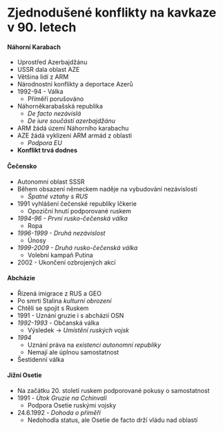# Zjednodušené konflikty na kavkaze v 90. letech

#### Náhorní Karabach
- Uprostřed Azerbajdžánu
- USSR dala oblast AZE
- Většina lidí z ARM
- Národnostní konflikty a deportace Azerů
- 1992-94 - Válka
	- Příměří porušováno
- Náhorněkarabašská republika
	- *De facto nezávislá*
	- *De iure součástí azerbajdžánu*
- ARM žádá území Náhorního karabachu
- AZE žádá vyklizení ARM armád z oblasti
	- *Podpora EU*
- **Konflikt trvá dodnes**

#### Čečensko
- Autonomní oblast SSSR
- Během obsazení německem naděje na vybudování nezávislosti
	- *Špatné vztahy s RUS*
- 1991 vyhlášení čečenské republiky Ičkerie
	- Opoziční hnutí podporované ruskem
- *1994-96 - První rusko-čečenská válka*
	- Ropa
- *1996-1999 - Druhá nezávislost*
	- Únosy
- *1999-2009 - Druhá rusko-čečenská válka*
	- Volební kampaň Putina
- 2002 - Ukončení ozbrojených akcí

#### Abcházie
- Řízená imigrace z RUS a GEO
- Po smrti Stalina *kulturní obrození*
- Chtěli se spojit s Ruskem
- 1991 - Uznání gruzie i s abcházií OSN
- *1992-1993* - Občanská válka
	- Výsledek -> *Umístění ruských vojsk*
- *1994*
	- Uznání práva na *existenci autonomní republiky*
	- Nemají ale úplnou samostatnost
- Šestidenní válka

#### Jižní Osetie
- Na začátku 20. století ruskem podporované pokusy o samostatnost
- 1991 - *Útok Gruzie na Cchinvali*
	- Podpora Osetie ruskými vojsky
- 24.6.1992 - *Dohoda o příměří*
	- Nedohodla status, ale Osetie de facto drží vládu nad oblastí